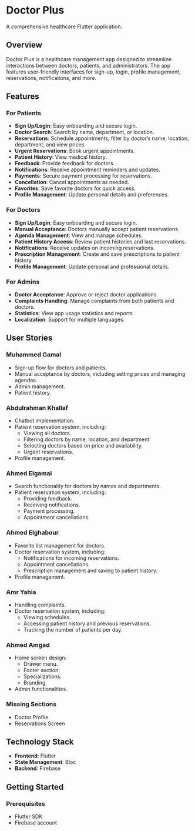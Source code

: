 # Doctor Plus

A comprehensive healthcare Flutter application.

## Overview

Doctor Plus is a healthcare management app designed to streamline interactions between doctors, patients, and administrators. The app features user-friendly interfaces for sign-up, login, profile management, reservations, notifications, and more.

## Features

### For Patients

- **Sign Up/Login**: Easy onboarding and secure login.
- **Doctor Search**: Search by name, department, or location.
- **Reservations**: Schedule appointments, filter by doctor’s name, location, department, and view prices.
- **Urgent Reservations**: Book urgent appointments.
- **Patient History**: View medical history.
- **Feedback**: Provide feedback for doctors.
- **Notifications**: Receive appointment reminders and updates.
- **Payments**: Secure payment processing for reservations.
- **Cancellation**: Cancel appointments as needed.
- **Favorites**: Save favorite doctors for quick access.
- **Profile Management**: Update personal details and preferences.

### For Doctors

- **Sign Up/Login**: Easy onboarding and secure login.
- **Manual Acceptance**: Doctors manually accept patient reservations.
- **Agenda Management**: View and manage schedules.
- **Patient History Access**: Review patient histories and last reservations.
- **Notifications**: Receive updates on incoming reservations.
- **Prescription Management**: Create and save prescriptions to patient history.
- **Profile Management**: Update personal and professional details.

### For Admins

- **Doctor Acceptance**: Approve or reject doctor applications.
- **Complaints Handling**: Manage complaints from both patients and doctors.
- **Statistics**: View app usage statistics and reports.
- **Localization**: Support for multiple languages.

## User Stories

### Muhammed Gamal

- Sign-up flow for doctors and patients.
- Manual acceptance by doctors, including setting prices and managing agendas.
- Admin management.
- Patient history.

### Abdulrahman Khallaf

- Chatbot implementation.
- Patient reservation system, including:
  - Viewing all doctors.
  - Filtering doctors by name, location, and department.
  - Selecting doctors based on price and availability.
  - Urgent reservations.
- Profile management.

### Ahmed Elgamal

- Search functionality for doctors by names and departments.
- Patient reservation system, including:
  - Providing feedback.
  - Receiving notifications.
  - Payment processing.
  - Appointment cancellations.

### Ahmed Elghabour

- Favorite list management for doctors.
- Doctor reservation system, including:
  - Notifications for incoming reservations.
  - Appointment cancellations.
  - Prescription management and saving to patient history.
- Profile management.

### Amr Yahia

- Handling complaints.
- Doctor reservation system, including:
  - Viewing schedules.
  - Accessing patient history and previous reservations.
  - Tracking the number of patients per day.

### Ahmed Amgad

- Home screen design:
  - Drawer menu.
  - Footer section.
  - Specializations.
  - Branding.
- Admin functionalities.

### Missing Sections

- Doctor Profile
- Reservations Screen

## Technology Stack

- **Frontend**: Flutter
- **State Management**: Bloc
- **Backend**: Firebase

## Getting Started

### Prerequisites

- Flutter SDK
- Firebase account
